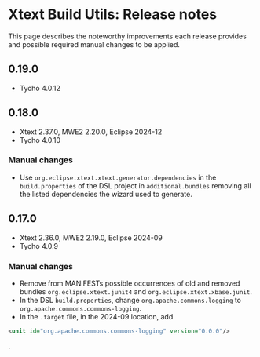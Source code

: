 # Xtext Build Utils: Release notes

This page describes the noteworthy improvements each release provides and possible required manual changes to be applied.

## 0.19.0

* Tycho 4.0.12

## 0.18.0

* Xtext 2.37.0, MWE2 2.20.0, Eclipse 2024-12
* Tycho 4.0.10

### Manual changes

* Use `org.eclipse.xtext.xtext.generator.dependencies` in the `build.properties` of the DSL project in `additional.bundles` removing all the listed dependencies the wizard used to generate.

## 0.17.0

* Xtext 2.36.0, MWE2 2.19.0, Eclipse 2024-09
* Tycho 4.0.9

### Manual changes

* Remove from MANIFESTs possible occurrences of old and removed bundles `org.eclipse.xtext.junit4` and `org.eclipse.xtext.xbase.junit`.
* In the DSL `build.properties`, change `org.apache.commons.logging` to `org.apache.commons.commons-logging`.
* In the `.target` file, in the 2024-09 location, add
```xml
<unit id="org.apache.commons.commons-logging" version="0.0.0"/>
```
.